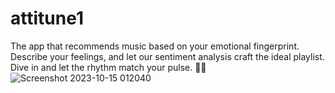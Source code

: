 # attitune1
The app that recommends music based on your emotional fingerprint. Describe your feelings, and let our sentiment analysis craft the ideal playlist. Dive in and let the rhythm match your pulse. 🎵🖤
![Screenshot 2023-10-15 012040](https://github.com/gowdajotsna/attitune1/assets/115906892/ee71a865-6b36-4885-bade-ab314619f327)
